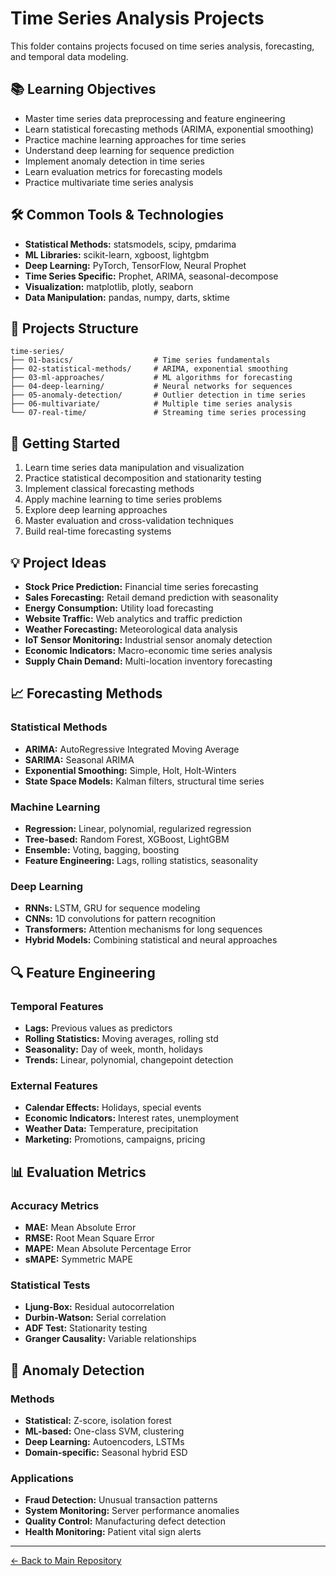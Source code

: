 # Time Series Analysis Projects

This folder contains projects focused on time series analysis, forecasting, and temporal data modeling.

## 📚 Learning Objectives

- Master time series data preprocessing and feature engineering
- Learn statistical forecasting methods (ARIMA, exponential smoothing)
- Practice machine learning approaches for time series
- Understand deep learning for sequence prediction
- Implement anomaly detection in time series
- Learn evaluation metrics for forecasting models
- Practice multivariate time series analysis

## 🛠 Common Tools & Technologies

- **Statistical Methods:** statsmodels, scipy, pmdarima
- **ML Libraries:** scikit-learn, xgboost, lightgbm
- **Deep Learning:** PyTorch, TensorFlow, Neural Prophet
- **Time Series Specific:** Prophet, ARIMA, seasonal-decompose
- **Visualization:** matplotlib, plotly, seaborn
- **Data Manipulation:** pandas, numpy, darts, sktime

## 📂 Projects Structure

```
time-series/
├── 01-basics/                  # Time series fundamentals
├── 02-statistical-methods/     # ARIMA, exponential smoothing
├── 03-ml-approaches/           # ML algorithms for forecasting
├── 04-deep-learning/           # Neural networks for sequences
├── 05-anomaly-detection/       # Outlier detection in time series
├── 06-multivariate/            # Multiple time series analysis
└── 07-real-time/               # Streaming time series processing
```

## 🚀 Getting Started

1. Learn time series data manipulation and visualization
2. Practice statistical decomposition and stationarity testing
3. Implement classical forecasting methods
4. Apply machine learning to time series problems
5. Explore deep learning approaches
6. Master evaluation and cross-validation techniques
7. Build real-time forecasting systems

## 💡 Project Ideas

- **Stock Price Prediction:** Financial time series forecasting
- **Sales Forecasting:** Retail demand prediction with seasonality
- **Energy Consumption:** Utility load forecasting
- **Website Traffic:** Web analytics and traffic prediction
- **Weather Forecasting:** Meteorological data analysis
- **IoT Sensor Monitoring:** Industrial sensor anomaly detection
- **Economic Indicators:** Macro-economic time series analysis
- **Supply Chain Demand:** Multi-location inventory forecasting

## 📈 Forecasting Methods

### Statistical Methods
- **ARIMA:** AutoRegressive Integrated Moving Average
- **SARIMA:** Seasonal ARIMA
- **Exponential Smoothing:** Simple, Holt, Holt-Winters
- **State Space Models:** Kalman filters, structural time series

### Machine Learning
- **Regression:** Linear, polynomial, regularized regression
- **Tree-based:** Random Forest, XGBoost, LightGBM
- **Ensemble:** Voting, bagging, boosting
- **Feature Engineering:** Lags, rolling statistics, seasonality

### Deep Learning
- **RNNs:** LSTM, GRU for sequence modeling
- **CNNs:** 1D convolutions for pattern recognition
- **Transformers:** Attention mechanisms for long sequences
- **Hybrid Models:** Combining statistical and neural approaches

## 🔍 Feature Engineering

### Temporal Features
- **Lags:** Previous values as predictors
- **Rolling Statistics:** Moving averages, rolling std
- **Seasonality:** Day of week, month, holidays
- **Trends:** Linear, polynomial, changepoint detection

### External Features
- **Calendar Effects:** Holidays, special events
- **Economic Indicators:** Interest rates, unemployment
- **Weather Data:** Temperature, precipitation
- **Marketing:** Promotions, campaigns, pricing

## 📊 Evaluation Metrics

### Accuracy Metrics
- **MAE:** Mean Absolute Error
- **RMSE:** Root Mean Square Error
- **MAPE:** Mean Absolute Percentage Error
- **sMAPE:** Symmetric MAPE

### Statistical Tests
- **Ljung-Box:** Residual autocorrelation
- **Durbin-Watson:** Serial correlation
- **ADF Test:** Stationarity testing
- **Granger Causality:** Variable relationships

## 🚨 Anomaly Detection

### Methods
- **Statistical:** Z-score, isolation forest
- **ML-based:** One-class SVM, clustering
- **Deep Learning:** Autoencoders, LSTMs
- **Domain-specific:** Seasonal hybrid ESD

### Applications
- **Fraud Detection:** Unusual transaction patterns
- **System Monitoring:** Server performance anomalies
- **Quality Control:** Manufacturing defect detection
- **Health Monitoring:** Patient vital sign alerts

---
[← Back to Main Repository](../README.md)